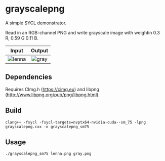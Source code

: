 # grayscalepng

A simple SYCL demonstrator.

Read in an RGB-channel PNG and write grayscale image with weightin 0.3 R, 0.59 G 0.11 B.

Input             |  Output
:-------------------------:|:-------------------------:
![lenna](https://user-images.githubusercontent.com/10545425/160864858-caa9a1d6-a109-4382-adbc-63b7ebd91a3f.png) | ![gray](https://user-images.githubusercontent.com/10545425/160864970-d017f92b-2b5f-4836-9542-37d793e009a0.png)


## Dependencies
Requires CImg.h (https://cimg.eu) and libpng (http://www.libpng.org/pub/png/libpng.html).

##  Build
```
clang++ -fsycl -fsycl-targets=nvptx64-nvidia-cuda--sm_75 -lpng grayscalepng.cxx -o grayscalepng_sm75
```

## Usage

```
./grayscalepng_sm75 lenna.png gray.png
```
